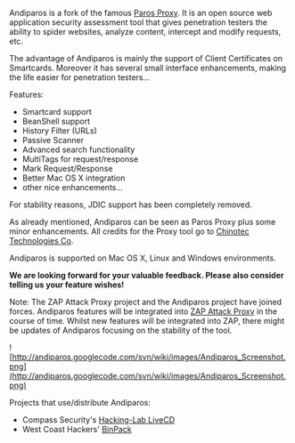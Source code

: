 Andiparos is a fork of the famous [Paros Proxy](http://www.parosproxy.org). It is an open source web application security assessment tool that gives penetration testers the ability to spider websites, analyze content, intercept and modify requests, etc.

The advantage of Andiparos is mainly the support of Client Certificates on Smartcards. Moreover it has several small interface enhancements, making the life easier for penetration testers...

Features:

  * Smartcard support
  * BeanShell support
  * History Filter (URLs)
  * Passive Scanner
  * Advanced search functionality
  * MultiTags for request/response
  * Mark Request/Response
  * Better Mac OS X integration
  * other nice enhancements...

For stability reasons, JDIC support has been completely removed.

As already mentioned, Andiparos can be seen as Paros Proxy plus some minor enhancements. All credits for the Proxy tool go to [Chinotec Technologies Co](http://www.parosproxy.org).

Andiparos is supported on Mac OS X, Linux and Windows environments.

**We are looking forward for your valuable feedback. Please also consider telling us your feature wishes!**


Note: The ZAP Attack Proxy project and the Andiparos project have joined forces. Andiparos features will be integrated into [ZAP Attack Proxy](http://www.owasp.org/index.php/OWASP_Zed_Attack_Proxy_Project) in the course of time. Whilst new features will be integrated into ZAP, there might be updates of Andiparos focusing on the stability of the tool.

![http://andiparos.googlecode.com/svn/wiki/images/Andiparos_Screenshot.png](http://andiparos.googlecode.com/svn/wiki/images/Andiparos_Screenshot.png)


Projects that use/distribute Andiparos:
  * Compass Security's [Hacking-Lab LiveCD](http://media.hacking-lab.com/largefiles/livecd/)
  * West Coast Hackers' [BinPack](http://westcoasthackers.net/projects/binpack/)